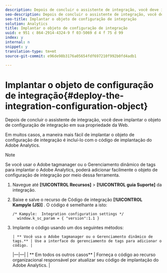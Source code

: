 ```yaml
---
description: Depois de concluir o assistente de integração, você deve implantar o objeto de configuração de integração em sua propriedade da Web.
seo-description: Depois de concluir o assistente de integração, você deve implantar o objeto de configuração de integração em sua propriedade da Web.
seo-title: Implantar o objeto de configuração de integração
solution: Analytics
title: Implantar o objeto de configuração de integração
uuid: e 951 c 864-2914-4324-9 f 03-5069 d 4 f 75 d 99
index: y
internal: n
snippet: y
translation-type: tm+mt
source-git-commit: e96de98b3176a05654fdf697210f992b0fd4adb1

---
```



# Implantar o objeto de configuração de integração{#deploy-the-integration-configuration-object}

Depois de concluir o assistente de integração, você deve implantar o objeto de configuração de integração em sua propriedade da Web.

Em muitos casos, a maneira mais fácil de implantar o objeto de configuração de integração é incluí-lo com o código de implantação do Adobe Analytics.

>[!NOTE]
>
>Se você usar o Adobe tagmanager ou o Gerenciamento dinâmico de tags para implantar o Adobe Analytics, poderá adicionar facilmente o objeto de configuração de integração por meio dessa ferramenta.

1. Navegue até **[!UICONTROL Recursos]** &gt; **[!UICONTROL guia Suporte]** da integração.
1. Baixe e salve o recurso de Código de integração **[!UICONTROL Kampyle (JS)]** . O código é semelhante a isto:

   ```
   /* Kampyle:  Integration configuration settings */
     window.k_sc_param = { "version":1.1 }
   ```

1. Implante o código usando um dos seguintes métodos:

       | ** Você usa o Adobe tagmanager ou o Gerenciamento dinâmico de tags.** | Use a interface do gerenciamento de tags para adicionar o código. |
    |—|—|
    | ** Em todos os outros casos** | Forneça o código ao recurso organizacional responsável por atualizar seu código de implantação do Adobe Analytics. |
   

